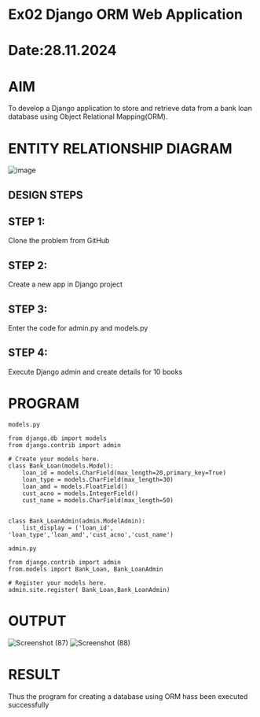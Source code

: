 # Ex02 Django ORM Web Application
# Date:28.11.2024
# AIM
To develop a Django application to store and retrieve data from a bank loan database using Object Relational Mapping(ORM).

# ENTITY RELATIONSHIP DIAGRAM
![image](https://github.com/user-attachments/assets/eb970647-842c-4a84-a057-564b85a6cc08)

## DESIGN STEPS
## STEP 1:
Clone the problem from GitHub

## STEP 2:
Create a new app in Django project

## STEP 3:
Enter the code for admin.py and models.py

## STEP 4:
Execute Django admin and create details for 10 books

# PROGRAM
```
models.py

from django.db import models
from django.contrib import admin

# Create your models here.
class Bank_Loan(models.Model):
    loan_id = models.CharField(max_length=20,primary_key=True)
    loan_type = models.CharField(max_length=30)
    loan_amd = models.FloatField()
    cust_acno = models.IntegerField()
    cust_name = models.CharField(max_length=50)


class Bank_LoanAdmin(admin.ModelAdmin):
    list_display = ('loan_id', 'loan_type','loan_amd','cust_acno','cust_name')

admin.py

from django.contrib import admin
from.models import Bank_Loan, Bank_LoanAdmin

# Register your models here.
admin.site.register( Bank_Loan,Bank_LoanAdmin)

```
# OUTPUT

![Screenshot (87)](https://github.com/user-attachments/assets/58f4a213-e71f-451b-b8cc-acbc43aaa95c)
![Screenshot (88)](https://github.com/user-attachments/assets/c11d12d3-141c-406c-a3f9-ae39d427b832)


# RESULT
Thus the program for creating a database using ORM hass been executed successfully
